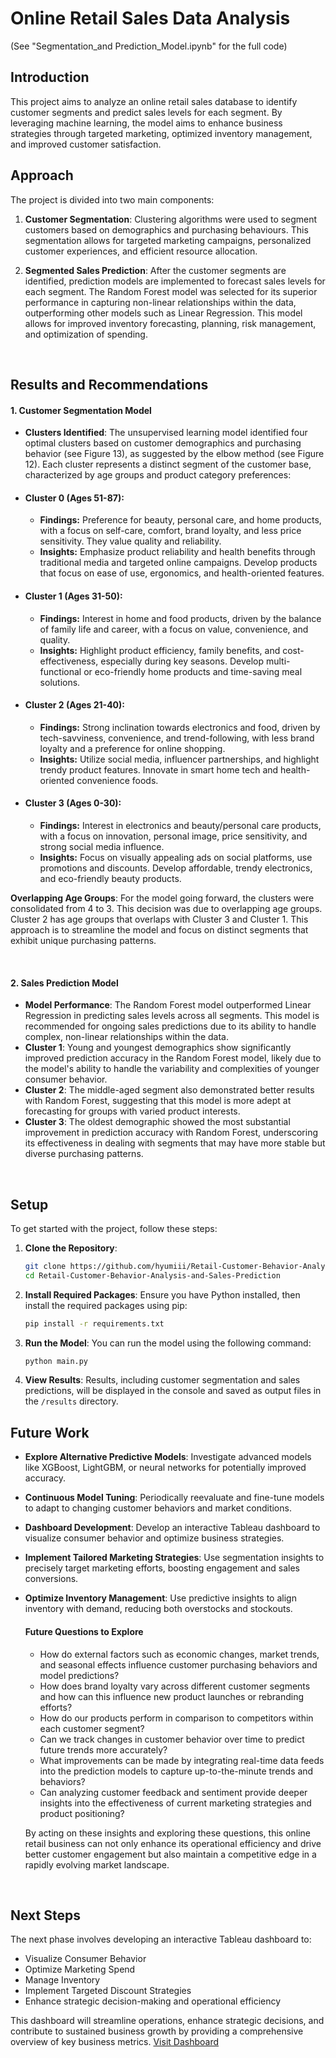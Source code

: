 # Online Retail Sales Data Analysis

(See "Segmentation_and Prediction_Model.ipynb" for the full code)
<br>

## Introduction
This project aims to analyze an online retail sales database to identify customer segments and predict sales levels for each segment. By leveraging machine learning, the model aims to enhance business strategies through targeted marketing, optimized inventory management, and improved customer satisfaction.

## Approach 

The project is divided into two main components:

1. **Customer Segmentation**: Clustering algorithms were used to segment customers based on demographics and purchasing behaviours. This segmentation allows for targeted marketing campaigns, personalized customer experiences, and efficient resource allocation.

2. **Segmented Sales Prediction**: After the customer segments are identified, prediction models are implemented to forecast sales levels for each segment. The Random Forest model was selected for its superior performance in capturing non-linear relationships within the data, outperforming other models such as Linear Regression. This model allows for improved inventory forecasting, planning, risk management, and optimization of spending. 

<br>

## Results and Recommendations


#### 1. Customer Segmentation Model
- **Clusters Identified**: The unsupervised learning model identified four optimal clusters based on customer demographics and purchasing behavior (see Figure 13), as suggested by the elbow method (see Figure 12). Each cluster represents a distinct segment of the customer base, characterized by age groups and product category preferences:

- #### **Cluster 0 (Ages 51-87):**  
  - **Findings:** Preference for beauty, personal care, and home products, with a focus on self-care, comfort, brand loyalty, and less price sensitivity. They value quality and reliability.
  - **Insights:** Emphasize product reliability and health benefits through traditional media and targeted online campaigns. Develop products that focus on ease of use, ergonomics, and health-oriented features.

- #### **Cluster 1 (Ages 31-50):**  
  - **Findings:** Interest in home and food products, driven by the balance of family life and career, with a focus on value, convenience, and quality.
  - **Insights:** Highlight product efficiency, family benefits, and cost-effectiveness, especially during key seasons. Develop multi-functional or eco-friendly home products and time-saving meal solutions.

- #### **Cluster 2 (Ages 21-40):**  
  - **Findings:** Strong inclination towards electronics and food, driven by tech-savviness, convenience, and trend-following, with less brand loyalty and a preference for online shopping.
  - **Insights:** Utilize social media, influencer partnerships, and highlight trendy product features. Innovate in smart home tech and health-oriented convenience foods.

- #### **Cluster 3 (Ages 0-30):**  
  - **Findings:** Interest in electronics and beauty/personal care products, with a focus on innovation, personal image, price sensitivity, and strong social media influence.
  - **Insights:** Focus on visually appealing ads on social platforms, use promotions and discounts. Develop affordable, trendy electronics, and eco-friendly beauty products.

**Overlapping Age Groups**: For the model going forward, the clusters were consolidated from 4 to 3. This decision was due to overlapping age groups. Cluster 2 has age groups that overlaps with Cluster 3 and Cluster 1. This approach is to streamline the model and focus on distinct segments that exhibit unique purchasing patterns.

<br>

#### 2. Sales Prediction Model
- **Model Performance**: The Random Forest model outperformed Linear Regression in predicting sales levels across all segments. This model is recommended for ongoing sales predictions due to its ability to handle complex, non-linear relationships within the data.
- **Cluster 1**: Young and youngest demographics show significantly improved prediction accuracy in the Random Forest model, likely due to the model's ability to handle the variability and complexities of younger consumer behavior.
- **Cluster 2**: The middle-aged segment also demonstrated better results with Random Forest, suggesting that this model is more adept at forecasting for groups with varied product interests.
- **Cluster 3**: The oldest demographic showed the most substantial improvement in prediction accuracy with Random Forest, underscoring its effectiveness in dealing with segments that may have more stable but diverse purchasing patterns.

<br>

## Setup

To get started with the project, follow these steps:

1. **Clone the Repository**:
   ```bash
   git clone https://github.com/hyumiii/Retail-Customer-Behavior-Analysis-and-Sales-Prediction.git
   cd Retail-Customer-Behavior-Analysis-and-Sales-Prediction
   ```

2. **Install Required Packages**:
   Ensure you have Python installed, then install the required packages using pip:
   ```bash
   pip install -r requirements.txt
   ```

3. **Run the Model**:
   You can run the model using the following command:
   ```bash
   python main.py
   ```

4. **View Results**:
   Results, including customer segmentation and sales predictions, will be displayed in the console and saved as output files in the `/results` directory.
   
## Future Work

- **Explore Alternative Predictive Models**: Investigate advanced models like XGBoost, LightGBM, or neural networks for potentially improved accuracy.
- **Continuous Model Tuning**: Periodically reevaluate and fine-tune models to adapt to changing customer behaviors and market conditions.
- **Dashboard Development**: Develop an interactive Tableau dashboard to visualize consumer behavior and optimize business strategies.
- **Implement Tailored Marketing Strategies**: Use segmentation insights to precisely target marketing efforts, boosting engagement and sales conversions.
- **Optimize Inventory Management**: Use predictive insights to align inventory with demand, reducing both overstocks and stockouts.

    #### Future Questions to Explore
    - How do external factors such as economic changes, market trends, and seasonal effects influence customer purchasing behaviors and model predictions?
    - How does brand loyalty vary across different customer segments and how can this influence new product launches or rebranding efforts?
    - How do our products perform in comparison to competitors within each customer segment?
    - Can we track changes in customer behavior over time to predict future trends more accurately?
    - What improvements can be made by integrating real-time data feeds into the prediction models to capture up-to-the-minute trends and behaviors?
    - Can analyzing customer feedback and sentiment provide deeper insights into the effectiveness of current marketing strategies and product positioning?
        
    By acting on these insights and exploring these questions, this online retail business can not only enhance its operational efficiency and drive better customer engagement but also maintain a competitive edge in a rapidly evolving market landscape.

<br>

## Next Steps

The next phase involves developing an interactive Tableau dashboard to:
- Visualize Consumer Behavior
- Optimize Marketing Spend
- Manage Inventory
- Implement Targeted Discount Strategies
- Enhance strategic decision-making and operational efficiency

This dashboard will streamline operations, enhance strategic decisions, and contribute to sustained business growth by providing a comprehensive overview of key business metrics.
[Visit Dashboard](https://public.tableau.com/app/profile/yuting.hu5191/viz/Project_17246389172000/Dashboard1)
